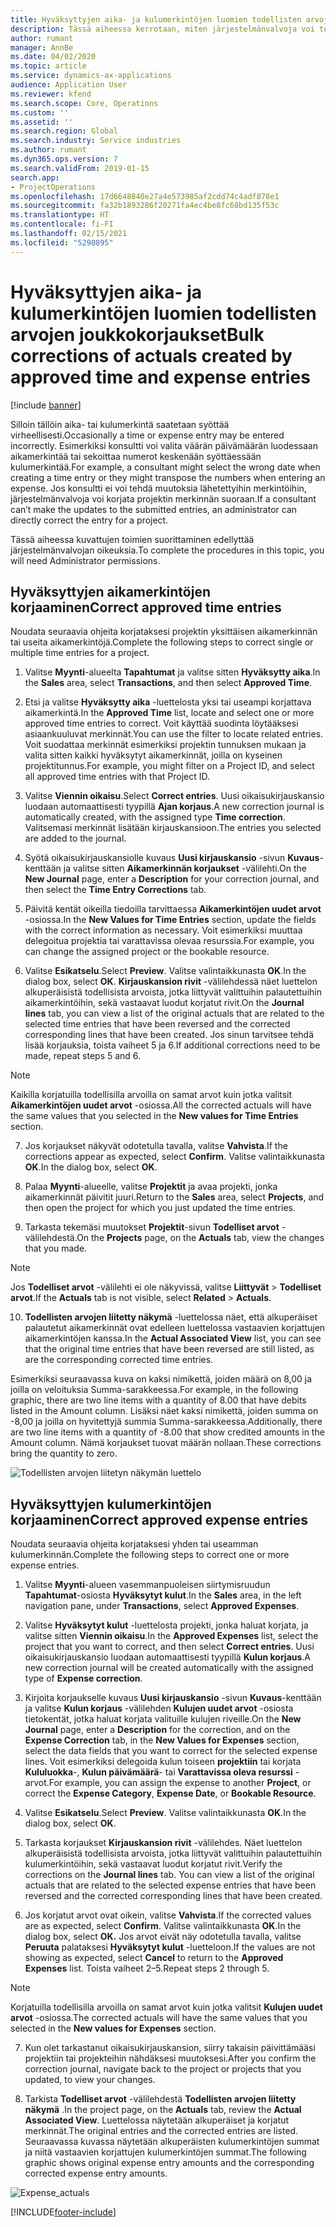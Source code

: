 ```yaml
---
title: Hyväksyttyjen aika- ja kulumerkintöjen luomien todellisten arvojen joukkokorjaukset
description: Tässä aiheessa kerrotaan, miten järjestelmänvalvoja voi tehdä yksittäisiä korjauksia tai joukkokorjauksia aiemmin hyväksyttyihin aika- tai kulumerkintöihin, jos laskutus ei ole valmis.
author: rumant
manager: AnnBe
ms.date: 04/02/2020
ms.topic: article
ms.service: dynamics-ax-applications
audience: Application User
ms.reviewer: kfend
ms.search.scope: Core, Operations
ms.custom: ''
ms.assetid: ''
ms.search.region: Global
ms.search.industry: Service industries
ms.author: rumant
ms.dyn365.ops.version: 7
ms.search.validFrom: 2019-01-15
search.app:
- ProjectOperations
ms.openlocfilehash: 17d6648840e27a4e573985af2cdd74c4adf878e1
ms.sourcegitcommit: fa32b1893286f20271fa4ec4be8fc68bd135f53c
ms.translationtype: HT
ms.contentlocale: fi-FI
ms.lasthandoff: 02/15/2021
ms.locfileid: "5290895"
---
```

# <a name="bulk-corrections-of-actuals-created-by-approved-time-and-expense-entries"></a><span data-ttu-id="6b2a9-103">Hyväksyttyjen aika- ja kulumerkintöjen luomien todellisten arvojen joukkokorjaukset</span><span class="sxs-lookup"><span data-stu-id="6b2a9-103">Bulk corrections of actuals created by approved time and expense entries</span></span>

[!include [banner](../includes/psa-now-project-operations.md)]

<span data-ttu-id="6b2a9-104">Silloin tällöin aika- tai kulumerkintä saatetaan syöttää virheellisesti.</span><span class="sxs-lookup"><span data-stu-id="6b2a9-104">Occasionally a time or expense entry may be entered incorrectly.</span></span> <span data-ttu-id="6b2a9-105">Esimerkiksi konsultti voi valita väärän päivämäärän luodessaan aikamerkintää tai sekoittaa numerot keskenään syöttäessään kulumerkintää.</span><span class="sxs-lookup"><span data-stu-id="6b2a9-105">For example, a consultant might select the wrong date when creating a time entry or they might transpose the numbers when entering an expense.</span></span> <span data-ttu-id="6b2a9-106">Jos konsultti ei voi tehdä muutoksia lähetettyihin merkintöihin, järjestelmänvalvoja voi korjata projektin merkinnän suoraan.</span><span class="sxs-lookup"><span data-stu-id="6b2a9-106">If a consultant can’t make the updates to the submitted entries, an administrator can directly correct the entry for a project.</span></span>

<span data-ttu-id="6b2a9-107">Tässä aiheessa kuvattujen toimien suorittaminen edellyttää järjestelmänvalvojan oikeuksia.</span><span class="sxs-lookup"><span data-stu-id="6b2a9-107">To complete the procedures in this topic, you will need Administrator permissions.</span></span>

## <a name="correct-approved-time-entries"></a><span data-ttu-id="6b2a9-108">Hyväksyttyjen aikamerkintöjen korjaaminen</span><span class="sxs-lookup"><span data-stu-id="6b2a9-108">Correct approved time entries</span></span>     

<span data-ttu-id="6b2a9-109">Noudata seuraavia ohjeita korjataksesi projektin yksittäisen aikamerkinnän tai useita aikamerkintöjä.</span><span class="sxs-lookup"><span data-stu-id="6b2a9-109">Complete the following steps to correct single or multiple time entries for a project.</span></span>

1. <span data-ttu-id="6b2a9-110">Valitse **Myynti**-alueelta **Tapahtumat** ja valitse sitten **Hyväksytty aika**.</span><span class="sxs-lookup"><span data-stu-id="6b2a9-110">In the **Sales** area, select **Transactions**, and then select **Approved Time**.</span></span> 

2. <span data-ttu-id="6b2a9-111">Etsi ja valitse **Hyväksytty aika** -luettelosta yksi tai useampi korjattava aikamerkintä.</span><span class="sxs-lookup"><span data-stu-id="6b2a9-111">In the **Approved Time** list, locate and select one or more approved time entries to correct.</span></span> <span data-ttu-id="6b2a9-112">Voit käyttää suodinta löytääksesi asiaankuuluvat merkinnät.</span><span class="sxs-lookup"><span data-stu-id="6b2a9-112">You can use the filter to locate related entries.</span></span> <span data-ttu-id="6b2a9-113">Voit suodattaa merkinnät esimerkiksi projektin tunnuksen mukaan ja valita sitten kaikki hyväksytyt aikamerkinnät, joilla on kyseinen projektitunnus.</span><span class="sxs-lookup"><span data-stu-id="6b2a9-113">For example, you might filter on a Project ID, and select all approved time entries with that Project ID.</span></span>

3. <span data-ttu-id="6b2a9-114">Valitse **Viennin oikaisu**.</span><span class="sxs-lookup"><span data-stu-id="6b2a9-114">Select **Correct entries**.</span></span> <span data-ttu-id="6b2a9-115">Uusi oikaisukirjauskansio luodaan automaattisesti tyypillä **Ajan korjaus**.</span><span class="sxs-lookup"><span data-stu-id="6b2a9-115">A new correction journal is automatically created, with the assigned type **Time correction**.</span></span> <span data-ttu-id="6b2a9-116">Valitsemasi merkinnät lisätään kirjauskansioon.</span><span class="sxs-lookup"><span data-stu-id="6b2a9-116">The entries you selected are added to the journal.</span></span> 

4. <span data-ttu-id="6b2a9-117">Syötä oikaisukirjauskansiolle kuvaus **Uusi kirjauskansio** -sivun **Kuvaus**-kenttään ja valitse sitten **Aikamerkinnän korjaukset** -välilehti.</span><span class="sxs-lookup"><span data-stu-id="6b2a9-117">On the **New Journal** page, enter a **Description** for your correction journal, and then select the **Time Entry Corrections** tab.</span></span>  
5. <span data-ttu-id="6b2a9-118">Päivitä kentät oikeilla tiedoilla tarvittaessa **Aikamerkintöjen uudet arvot** -osiossa.</span><span class="sxs-lookup"><span data-stu-id="6b2a9-118">In the **New Values for Time Entries** section, update the fields with the correct information as necessary.</span></span> <span data-ttu-id="6b2a9-119">Voit esimerkiksi muuttaa delegoitua projektia tai varattavissa olevaa resurssia.</span><span class="sxs-lookup"><span data-stu-id="6b2a9-119">For example, you can change the assigned project or the bookable resource.</span></span>

6. <span data-ttu-id="6b2a9-120">Valitse **Esikatselu**.</span><span class="sxs-lookup"><span data-stu-id="6b2a9-120">Select **Preview**.</span></span> <span data-ttu-id="6b2a9-121">Valitse valintaikkunasta **OK**.</span><span class="sxs-lookup"><span data-stu-id="6b2a9-121">In the dialog box, select **OK**.</span></span> <span data-ttu-id="6b2a9-122">**Kirjauskansion rivit** -välilehdessä näet luettelon alkuperäisistä todellisista arvoista, jotka liittyvät valittuihin palautettuihin aikamerkintöihin, sekä vastaavat luodut korjatut rivit.</span><span class="sxs-lookup"><span data-stu-id="6b2a9-122">On the **Journal lines** tab, you can view a list of the original actuals that are related to the selected time entries that have been reversed and the corrected corresponding lines that have been created.</span></span> <span data-ttu-id="6b2a9-123">Jos sinun tarvitsee tehdä lisää korjauksia, toista vaiheet 5 ja 6.</span><span class="sxs-lookup"><span data-stu-id="6b2a9-123">If additional corrections need to be made, repeat steps 5 and 6.</span></span> 

> [!NOTE]
> <span data-ttu-id="6b2a9-124">Kaikilla korjatuilla todellisilla arvoilla on samat arvot kuin jotka valitsit **Aikamerkintöjen uudet arvot** -osiossa.</span><span class="sxs-lookup"><span data-stu-id="6b2a9-124">All the corrected actuals will have the same values that you selected in the **New values for Time Entries** section.</span></span>

7. <span data-ttu-id="6b2a9-125">Jos korjaukset näkyvät odotetulla tavalla, valitse **Vahvista**.</span><span class="sxs-lookup"><span data-stu-id="6b2a9-125">If the corrections appear as expected, select **Confirm**.</span></span> <span data-ttu-id="6b2a9-126">Valitse valintaikkunasta **OK**.</span><span class="sxs-lookup"><span data-stu-id="6b2a9-126">In the dialog box, select **OK**.</span></span>

8. <span data-ttu-id="6b2a9-127">Palaa **Myynti**-alueelle, valitse **Projektit** ja avaa projekti, jonka aikamerkinnät päivitit juuri.</span><span class="sxs-lookup"><span data-stu-id="6b2a9-127">Return to the **Sales** area, select **Projects**, and then open the project for which you just updated the time entries.</span></span> 

9. <span data-ttu-id="6b2a9-128">Tarkasta tekemäsi muutokset **Projektit**-sivun **Todelliset arvot** -välilehdestä.</span><span class="sxs-lookup"><span data-stu-id="6b2a9-128">On the **Projects** page, on the **Actuals** tab, view the changes that you made.</span></span> 

> [!NOTE]
> <span data-ttu-id="6b2a9-129">Jos **Todelliset arvot** -välilehti ei ole näkyvissä, valitse **Liittyvät** > **Todelliset arvot**.</span><span class="sxs-lookup"><span data-stu-id="6b2a9-129">If the **Actuals** tab is not visible, select **Related** > **Actuals**.</span></span>  

10. <span data-ttu-id="6b2a9-130">**Todellisten arvojen liitetty näkymä** -luettelossa näet, että alkuperäiset palautetut aikamerkinnät ovat edelleen luettelossa vastaavien korjattujen aikamerkintöjen kanssa.</span><span class="sxs-lookup"><span data-stu-id="6b2a9-130">In the **Actual Associated View** list, you can see that the original time entries that have been reversed are still listed, as are the corresponding corrected time entries.</span></span> 

<span data-ttu-id="6b2a9-131">Esimerkiksi seuraavassa kuva on kaksi nimikettä, joiden määrä on 8,00 ja joilla on veloituksia Summa-sarakkeessa.</span><span class="sxs-lookup"><span data-stu-id="6b2a9-131">For example, in the following graphic, there are two line items with a quantity of 8.00 that have debits listed in the Amount column.</span></span> <span data-ttu-id="6b2a9-132">Lisäksi näet kaksi nimikettä, joiden summa on -8,00 ja joilla on hyvitettyjä summia Summa-sarakkeessa.</span><span class="sxs-lookup"><span data-stu-id="6b2a9-132">Additionally, there are two line items with a quantity of -8.00 that show credited amounts in the Amount column.</span></span> <span data-ttu-id="6b2a9-133">Nämä korjaukset tuovat määrän nollaan.</span><span class="sxs-lookup"><span data-stu-id="6b2a9-133">These corrections bring the quantity to zero.</span></span>

![Todellisten arvojen liitetyn näkymän luettelo](https://github.com/MicrosoftDocs/dynamics-365-customer-engagement-pr/blob/bulk-corrections-actuals-created-by-approved-time-expense-entries.md/time-actuals.png)
 
## <a name="correct-approved-expense-entries"></a><span data-ttu-id="6b2a9-135">Hyväksyttyjen kulumerkintöjen korjaaminen</span><span class="sxs-lookup"><span data-stu-id="6b2a9-135">Correct approved expense entries</span></span>

<span data-ttu-id="6b2a9-136">Noudata seuraavia ohjeita korjataksesi yhden tai useamman kulumerkinnän.</span><span class="sxs-lookup"><span data-stu-id="6b2a9-136">Complete the following steps to correct one or more expense entries.</span></span> 

1. <span data-ttu-id="6b2a9-137">Valitse **Myynti**-alueen vasemmanpuoleisen siirtymisruudun **Tapahtumat**-osiosta **Hyväksytyt kulut**.</span><span class="sxs-lookup"><span data-stu-id="6b2a9-137">In the **Sales** area, in the left navigation pane, under **Transactions**, select **Approved Expenses**.</span></span>

2. <span data-ttu-id="6b2a9-138">Valitse **Hyväksytyt kulut** -luettelosta projekti, jonka haluat korjata, ja valitse sitten **Viennin oikaisu**.</span><span class="sxs-lookup"><span data-stu-id="6b2a9-138">In the **Approved Expenses** list, select the project that you want to correct, and then select **Correct entries**.</span></span> <span data-ttu-id="6b2a9-139">Uusi oikaisukirjauskansio luodaan automaattisesti tyypillä **Kulun korjaus**.</span><span class="sxs-lookup"><span data-stu-id="6b2a9-139">A new correction journal will be created automatically with the assigned type of **Expense correction**.</span></span> 

3. <span data-ttu-id="6b2a9-140">Kirjoita korjaukselle kuvaus **Uusi kirjauskansio** -sivun **Kuvaus**-kenttään ja valitse **Kulun korjaus** -välilehden **Kulujen uudet arvot** -osiosta tietokentät, jotka haluat korjata valituille kulujen riveille.</span><span class="sxs-lookup"><span data-stu-id="6b2a9-140">On the **New Journal** page, enter a **Description** for the correction, and on the **Expense Correction** tab, in the **New Values for Expenses** section, select the data fields that you want to correct for the selected expense lines.</span></span> <span data-ttu-id="6b2a9-141">Voit esimerkiksi delegoida kulun toiseen **projektiin** tai korjata **Kululuokka**-, **Kulun päivämäärä**- tai **Varattavissa oleva resurssi** -arvot.</span><span class="sxs-lookup"><span data-stu-id="6b2a9-141">For example, you can assign the expense to another **Project**, or correct the **Expense Category**, **Expense Date**, or **Bookable Resource**.</span></span>

4. <span data-ttu-id="6b2a9-142">Valitse **Esikatselu**.</span><span class="sxs-lookup"><span data-stu-id="6b2a9-142">Select **Preview**.</span></span> <span data-ttu-id="6b2a9-143">Valitse valintaikkunasta **OK**.</span><span class="sxs-lookup"><span data-stu-id="6b2a9-143">In the dialog box, select **OK**.</span></span> 

5. <span data-ttu-id="6b2a9-144">Tarkasta korjaukset **Kirjauskansion rivit** -välilehdes. Näet luettelon alkuperäisistä todellisista arvoista, jotka liittyvät valittuihin palautettuihin kulumerkintöihin, sekä vastaavat luodut korjatut rivit.</span><span class="sxs-lookup"><span data-stu-id="6b2a9-144">Verify the corrections on the **Journal lines** tab. You can view a list of the original actuals that are related to the selected expense entries that have been reversed and the corrected corresponding lines that have been created.</span></span>

6. <span data-ttu-id="6b2a9-145">Jos korjatut arvot ovat oikein, valitse **Vahvista**.</span><span class="sxs-lookup"><span data-stu-id="6b2a9-145">If the corrected values are as expected, select **Confirm**.</span></span> <span data-ttu-id="6b2a9-146">Valitse valintaikkunasta **OK**.</span><span class="sxs-lookup"><span data-stu-id="6b2a9-146">In the dialog box, select **OK.**</span></span> <span data-ttu-id="6b2a9-147">Jos arvot eivät näy odotetulla tavalla, valitse **Peruuta** palataksesi **Hyväksytyt kulut** -luetteloon.</span><span class="sxs-lookup"><span data-stu-id="6b2a9-147">If the values are not showing as expected, select **Cancel** to return to the **Approved Expenses** list.</span></span> <span data-ttu-id="6b2a9-148">Toista vaiheet 2–5.</span><span class="sxs-lookup"><span data-stu-id="6b2a9-148">Repeat steps 2 through 5.</span></span> 

> [!NOTE]
> <span data-ttu-id="6b2a9-149">Korjatuilla todellisilla arvoilla on samat arvot kuin jotka valitsit **Kulujen uudet arvot** -osiossa.</span><span class="sxs-lookup"><span data-stu-id="6b2a9-149">The corrected actuals will have the same values that you selected in the **New values for Expenses** section.</span></span>

7. <span data-ttu-id="6b2a9-150">Kun olet tarkastanut oikaisukirjauskansion, siirry takaisin päivittämääsi projektiin tai projekteihin nähdäksesi muutoksesi.</span><span class="sxs-lookup"><span data-stu-id="6b2a9-150">After you confirm the correction journal, navigate back to the project or projects that you updated, to view your changes.</span></span>  

8. <span data-ttu-id="6b2a9-151">Tarkista **Todelliset arvot** -välilehdestä **Todellisten arvojen liitetty näkymä** .</span><span class="sxs-lookup"><span data-stu-id="6b2a9-151">In the project page, on the **Actuals** tab, review the **Actual Associated View**.</span></span> <span data-ttu-id="6b2a9-152">Luettelossa näytetään alkuperäiset ja korjatut merkinnät.</span><span class="sxs-lookup"><span data-stu-id="6b2a9-152">The original entries and the corrected entries are listed.</span></span> <span data-ttu-id="6b2a9-153">Seuraavassa kuvassa näytetään alkuperäisten kulumerkintöjen summat ja niitä vastaavien korjattujen kulumerkintöjen summat.</span><span class="sxs-lookup"><span data-stu-id="6b2a9-153">The following graphic shows original expense entry amounts and the corresponding corrected expense entry amounts.</span></span> 

![Expense_actuals](https://user-images.githubusercontent.com/60806505/77122219-4cd52900-69fa-11ea-8349-ccd2ffebf640.png)


[!INCLUDE[footer-include](../includes/footer-banner.md)]